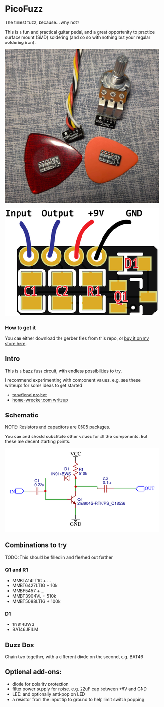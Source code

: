 # PicoFuzz

The tiniest fuzz, because... why not?

This is a fun and practical guitar pedal, and a great opportunity to practice surface mount (SMD) soldering (and do so with nothing but your regular soldering iron).

![picofuzz](/picofuzz.jpg)

![picofuzz wiring](/picofuzz-wiring.png)

### How to get it

You can either download the gerber files from this repo, or [buy it on my store here](https://mas-effects.square.site/product/10-picofuzz-pcbs/23?cp=true&sa=false&sbp=false&q=false&category_id=7).

## Intro

This is a bazz fuss circuit, with endless possibilities to try. 

I recommend experimenting with component values. e.g. see these writeups for some ideas to get started

* [tonefiend project](https://www.tonefiend.com/wp-content/uploads/DIY-Club-Project-2-v02.pdf)
* [home-wrecker.com writeup](http://home-wrecker.com/bazz.html)

## Schematic

NOTE: Resistors and capacitors are 0805 packages.

You can and should substitute other values for all the components. But these are decent starting points.

![picofuzz schematic](/picofuzz-schematic.png)

## Combinations to try

TODO: This should be filled in and fleshed out further

### Q1 and R1

* MMBTA14LT1G + ...
* MMBT6427LT1G  + 10k
* MMBF5457 + ...
* MMBT3904VL  + 510k
* MMBT5088LT1G + 100k


### D1

* 1N914BWS
* BAT46JFILM

## Buzz Box

Chain two together, with a different diode on the second, e.g. BAT46

## Optional add-ons:

* diode for polarity protection
* filter power supply for noise. e.g. 22uF cap between +9V and GND
* LED: and optionally anti-pop on LED
* a resistor from the input tip to ground to help limit switch popping
